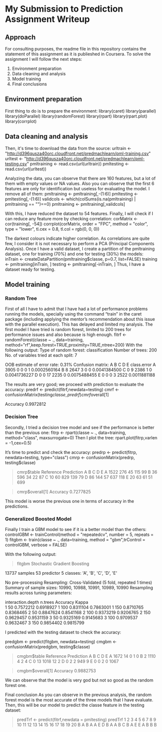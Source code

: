 # My Submission to Prediction Assignment Writeup
## Approach
For consulting purposes, the readme file in this repository contains the statement of this assignment as it is publieshed in Coursera. To solve the assignment I will follow the next steps:
1.	Environment preparation
2.	Data cleaning and analysis
3.	Model training
4.	Final conclusions

## Environment preparation
First thing to do is to prepare the environment: 
library(caret)
library(parallel)
library(doParallel)
library(randomForest)
library(rpart)
library(rpart.plot)
library(corrplot)
## Data cleaning and analysis
Then, it's time to download the data from the source:
urltrain <- "http://d396qusza40orc.cloudfront.net/predmachlearn/pml-training.csv"
urltest  <- "http://d396qusza40orc.cloudfront.net/predmachlearn/pml-testing.csv"
pmltraining <- read.csv(url(urltrain))
pmltesting  <- read.csv(url(urltest))

Analyzing the data, you can observe that there are 160 features, but a lot of them with empty values or NA values.
Also you can observe that the first 6 features are only for identification but useless for evaluating the model.
I remove all of them:
pmltraining <- pmltraining[,-(1:6)]
pmltesting <- pmltesting[,-(1:6)]
validcols <- which(colSums(is.na(pmltraining) | pmltraining == "")==0)
pmltraining <- pmltraining[,validcols]

With this, I have reduced the dataset to 54 features.
Finally, I will check if I can reduce any feature more by checking correlation:
corMatrix <- cor(training[, -54])
corrplot(corMatrix, order = "FPC", method = "color", type = "lower", tl.cex = 0.8, tl.col = rgb(0, 0, 0))
 
The darkest colours indicate higher correlation. As correlations are quite few, I consider it is not necessary to perform a PCA (Principal Components Analysis).
Once I have a valid dataset, I create a partition of the pmltraining dataset, one for training (70%) and one for testing (30%) the models:
inTrain  <- createDataPartition(pmltraining$classe, p=0.7, list=FALSE)
training <- pmltraining[inTrain, ]
testing  <- pmltraining[-inTrain, ]
Thus, I have a dataset ready for testing.
## Model training
### Random Tree
First of all I have to admit that I have had a lot of performance problems running the models, specially using the command “train” in the caret package (including applying the mentor’s recommendation about this issue with the parallel execution). This has delayed and limited my analysis.
The first model I have tried is random forest, limited to 200 trees for performance issues and also because is high enough.
fitrf <- randomForest(classe ~ ., data=training, method="rf",keep.forest=TRUE,proximity=TRUE,ntree=200)
With the following output: 
Type of random forest: classification
 Number of trees: 200
 No. of variables tried at each split: 7
 
 OOB estimate of  error rate: 0.31%
 Confusion matrix:
 A 	B    	C   	D    	E  	class.error
 A	3905	0 	0	0	1 	0.0002560164
 B    	8 	2647    	3    	0    	0 	0.0041384500
 C    	0    	9 	2386    	1    	0 	0.0041736227
 D    	0    	0   	17 	2235    	0 	0.0075488455
 E    	0    	0    	0    	3 	2522 	0.0011881188

The results are very good; we proceed with prediction to evaluate the accuracy:
predrf <- predict(fitrf,newdata=testing)
cmrf <- confusionMatrix(testing$classe,predrf)
cmrf$overall[1]

Accuracy 0.9972812 

### Decision Tree
Secondly, I tried a decision tree model and see if the performance is better than the previous one:
fitrp <- rpart(classe ~ ., data=training, method="class", maxsurrogate=0)
Then I plot the tree:
rpart.plot(fitrp,varlen = -1,cex=0.5)

 
It’s time to predict and check the accuracy:
predrp <- predict(fitrp, newdata=testing, type="class")
cmrp <- confusionMatrix(predrp, testing$classe)

> cmrp$table
          Reference
Prediction    A    B    C    D    E
         A 1522  276   45  115   99
         B   36  596   34   22   87
         C   10   60  829  139   79
         D   86  144   57  637  118
         E   20   63   61   51  699

> cmrp$overall[1]
 Accuracy 0.7277825 

This model is worse the previous one in terms of accuracy in the predictions.

### Generalized Boosted Model
Finally I train a GBM model to see if it is a better model than the others:
	controlGBM <- trainControl(method = "repeatedcv", number = 5, repeats = 1)
fitgbm  <- train(classe ~ ., data=training, method = "gbm",trControl = controlGBM, verbose = FALSE)

With the following output:
> fitgbm
Stochastic Gradient Boosting 

13737 samples
   53 predictor
    5 classes: 'A', 'B', 'C', 'D', 'E' 

No pre-processing
Resampling: Cross-Validated (5 fold, repeated 1 times) 
Summary of sample sizes: 10990, 10988, 10991, 10989, 10990 
Resampling results across tuning parameters:

  interaction.depth  n.trees  Accuracy   Kappa    
  1                   50      0.7572212  0.6918927
  1                  100      0.8311104  0.7863001
  1                  150      0.8710765  0.8368465
  2                   50      0.8847624  0.8541168
  2                  100      0.9373219  0.9206765
  2                  150      0.9629457  0.9531159
  3                   50      0.9325169  0.9145683
  3                  100      0.9709537  0.9632467
  3                  150      0.9854402  0.9815799

I predicted with the testing dataset to check the accuracy:

predgbm <- predict(fitgbm, newdata=testing)
cmgbm <- confusionMatrix(predgbm, testing$classe)

> cmgbm$table
          Reference
Prediction    A    B    C    D    E
         A 1672   14    0    1    0
         B    2 1110    4    2    4
         C    0   13 1018   12    2
         D    0    2    2  949    9
         E    0    0    2    0 1067

> cmgbm$overall[1]
 Accuracy 0.9882753 

We can observe that the model is very god but not so good as the random forest one.

Final conclusion
As you can observe in the previous analysis, the random forest model is the most accurate of the three models that I have evaluate. Then, this will be our model to predict the classe feature in the testing dataset:
> predTrf <- predict(fitrf,newdata = pmltesting)
> predTrf
 1  2  3  4  5  6  7  8  9 10 11 12 13 14 15 16 17 18 19 20 
 B  A  B  A  A  E  D  B  A  A  B  C  B  A  E  E  A  B  B  B 

